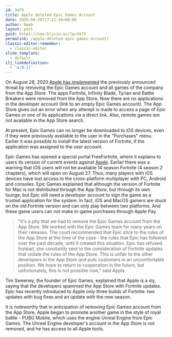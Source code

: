 ```yaml
---
id: 3479
title: Apple deleted Epic Games Account
date: 2020-08-30T17:22:26+00:00
author: Newb
layout: post
guid: https://new.blicio.us/?p=3479
permalink: /apple-deleted-epic-games-account/
classic-editor-remember:
  - classic-editor
slide_template:
  - default
ilj_linkdefinition:
  - 'a:0:{}'
---
```

On August 28, 2020 [Apple has implemented](https://twitter.com/johnvoorhees/status/1299421958199803905) the previously announced threat by removing the Epic Games account and all games of the company from the App Store. The apps Fortnite, Infinity Blade, Tyrian and Battle Breakers were removed from the App Store. Now there are no applications in the developer account (link to an empty Epic Games account). The App Store gives out an error when any attempt is made to access a page of Epic Games or one of its applications via a direct link. Also, remote games are not available in the App Store search.

At present, Epic Games can no longer be downloaded to iOS devices, even if they were previously available to the user in the "Purchases" menu. Earlier it was possible to install the latest version of Fortnite, if the application was assigned to the user account.

Epic Games has opened a special portal FreeFortnite, where it explains to users its version of current events against [Apple](https://new.blicio.us/the-humble-beginnings-of-apple/). Earlier there was a warning that iOS users will not be available 14 season Fortnite (4 season 2 chapters), which will open on August 27. Thus, many players with iOS devices have lost access to the cross-platform multiplayer with PC, Android and consoles. Epic Games explained that although the version of Fortnite for Mac is not distributed through the App Store, but through its own lounge, but Epic still need a developer account to sign the game as a trusted application for the system. In fact, iOS and MacOS gamers are stuck on the old Fortnite version and can only play between two platforms. And these game users can not make in-game purchases through Apple Pay.

> "It's a pity that we had to remove the Epic Games account from the App Store. We worked with the Epic Games team for many years on their releases. The court recommended that Epic stick to the rules of the App Store at the time of the case - the rules that Epic has followed over the past decade, until it created this situation. Epic has refused. Instead, she constantly sent to the consideration of Fortnite updates that violate the rules of the App Store. This is unfair to the other developers in the App Store and puts customers in an uncomfortable position. We hope to return to cooperation in the future, but unfortunately, this is not possible now," said Apple.

Tim Sweeney, the founder of Epic Games, explained that Apple is a sly, saying that the developers spammed the App Store with Fortnite updates. Epic has recently introduced to Apple only three builds of Fortnite: two updates with bug fixes and an update with the new season.

It is noteworthy that in anticipation of removing Epic Games account from the App Store, Apple began to promote another game in the style of royal battle - PUBG Mobile, which uses the engine Unreal Engine from Epic Games. The Unreal Engine developer's account in the App Store is not removed, and he has access to all Apple tools.